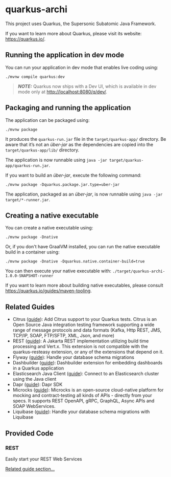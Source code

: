 # quarkus-archi

This project uses Quarkus, the Supersonic Subatomic Java Framework.

If you want to learn more about Quarkus, please visit its website: <https://quarkus.io/>.

## Running the application in dev mode

You can run your application in dev mode that enables live coding using:

```shell script
./mvnw compile quarkus:dev
```

> **_NOTE:_**  Quarkus now ships with a Dev UI, which is available in dev mode only at <http://localhost:8080/q/dev/>.

## Packaging and running the application

The application can be packaged using:

```shell script
./mvnw package
```

It produces the `quarkus-run.jar` file in the `target/quarkus-app/` directory.
Be aware that it’s not an _über-jar_ as the dependencies are copied into the `target/quarkus-app/lib/` directory.

The application is now runnable using `java -jar target/quarkus-app/quarkus-run.jar`.

If you want to build an _über-jar_, execute the following command:

```shell script
./mvnw package -Dquarkus.package.jar.type=uber-jar
```

The application, packaged as an _über-jar_, is now runnable using `java -jar target/*-runner.jar`.

## Creating a native executable

You can create a native executable using:

```shell script
./mvnw package -Dnative
```

Or, if you don't have GraalVM installed, you can run the native executable build in a container using:

```shell script
./mvnw package -Dnative -Dquarkus.native.container-build=true
```

You can then execute your native executable with: `./target/quarkus-archi-1.0.0-SNAPSHOT-runner`

If you want to learn more about building native executables, please consult <https://quarkus.io/guides/maven-tooling>.

## Related Guides

- Citrus ([guide](https://github.com/christophd/citrus-demo-quarkus)): Add Citrus support to your Quarkus tests. Citrus is an Open Source Java integration testing framework supporting a wide range of message protocols and data formats (Kafka, Http REST, JMS, TCP/IP, SOAP, FTP/SFTP, XML, Json, and more)
- REST ([guide](https://quarkus.io/guides/rest)): A Jakarta REST implementation utilizing build time processing and Vert.x. This extension is not compatible with the quarkus-resteasy extension, or any of the extensions that depend on it.
- Flyway ([guide](https://quarkus.io/guides/flyway)): Handle your database schema migrations
- Dashbuilder ([guide](https://quarkiverse.github.io/quarkiverse-docs/quarkus-dashbuilder/dev/index.html)): Dashbuilder extension for embedding dashboards in a Quarkus application
- Elasticsearch Java Client ([guide](https://quarkus.io/guides/elasticsearch)): Connect to an Elasticsearch cluster using the Java client
- Dapr ([guide](https://quarkiverse.github.io/quarkiverse-docs/quarkus-dapr/dev/index.html)): Dapr SDK
- Microcks ([guide](https://github.com/microcks/microcks-quarkus)): Microcks is an open-source cloud-native platform for mocking and contract-testing all kinds of APIs - directly from your specs. It supports REST OpenAPI, gRPC, GraphQL, Async APIs and SOAP WebServices.
- Liquibase ([guide](https://quarkus.io/guides/liquibase)): Handle your database schema migrations with Liquibase

## Provided Code

### REST

Easily start your REST Web Services

[Related guide section...](https://quarkus.io/guides/getting-started-reactive#reactive-jax-rs-resources)
